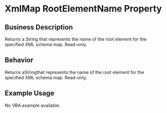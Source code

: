 # XmlMap RootElementName Property

## Business Description
Returns a String that represents the name of the root element for the specified XML schema map. Read-only.

## Behavior
Returns aStringthat represents the name of the root element for the specified XML schema map. Read-only.

## Example Usage
No VBA example available.